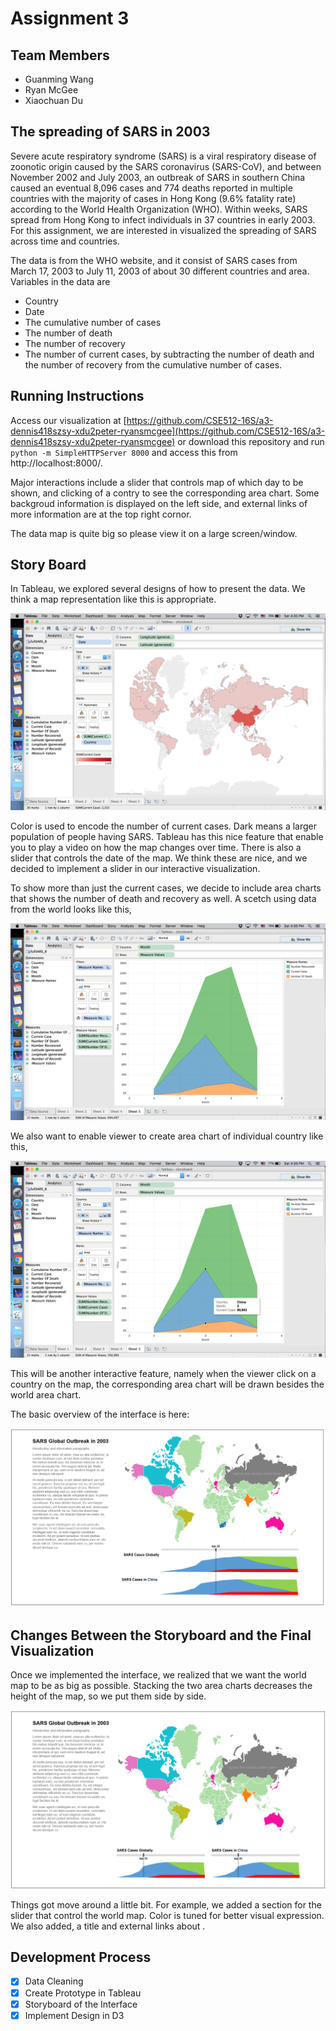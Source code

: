 # Assignment 3

## Team Members

- Guanming Wang 
- Ryan McGee
- Xiaochuan Du

## The spreading of SARS in 2003

Severe acute respiratory syndrome (SARS) is a viral respiratory disease of zoonotic origin caused by the SARS coronavirus (SARS-CoV), and between November 2002 and July 2003, an outbreak of SARS in southern China caused an eventual 8,096 cases and 774 deaths reported in multiple countries with the majority of cases in Hong Kong (9.6\% fatality rate) according to the World Health Organization (WHO). Within weeks, SARS spread from Hong Kong to infect individuals in 37 countries in early 2003. For this assignment, we are interested in visualized the spreading of SARS across time and countries. 

The data is from the WHO website, and it consist of SARS cases from March 17, 2003 to July 11, 2003 of about 30 different countries and area. Variables in the data are

* Country
* Date
* The cumulative number of cases
* The number of death
* The number of recovery
* The number of current cases, by subtracting the number of death and the number of recovery from the cumulative number of cases.

## Running Instructions

Access our visualization at [https://github.com/CSE512-16S/a3-dennis418szsy-xdu2peter-ryansmcgee](https://github.com/CSE512-16S/a3-dennis418szsy-xdu2peter-ryansmcgee) or download this repository and run `python -m SimpleHTTPServer 8000` and access this from http://localhost:8000/.

Major interactions include a slider that controls map of which day to be shown, and clicking of a contry to see the corresponding area chart. Some backgroud information is displayed on the left side, and external links of more information are at the top right cornor. 

The data map is quite big so please view it on a large screen/window.

## Story Board

In Tableau, we explored several designs of how to present the data. We think a map representation like this is appropriate.

![summary](https://github.com/CSE512-16S/a3-dennis418szsy-xdu2peter-ryansmcgee/blob/master/storyboard/worldmap.png)

Color is used to encode the number of current cases. Dark means a larger population of people having SARS. Tableau has this nice feature that enable you to play a video on how the map changes over time. There is also a slider that controls the date of the map. We think these are nice, and we decided to implement a slider in our interactive visualization. 

To show more than just the current cases, we decide to include area charts that shows the number of death and recovery as well. A scetch using data from the world looks like this,

![summary](https://github.com/CSE512-16S/a3-dennis418szsy-xdu2peter-ryansmcgee/blob/master/storyboard/worldAreaChart.png)

We also want to enable viewer to create area chart of individual country like this,

![summary](https://github.com/CSE512-16S/a3-dennis418szsy-xdu2peter-ryansmcgee/blob/master/storyboard/ChinaAreaChart.png)

This will be another interactive feature, namely when the viewer click on a country on the map, the corresponding area chart will be drawn besides the world area chart.

The basic overview of the interface is here:

![summary](https://github.com/CSE512-16S/a3-dennis418szsy-xdu2peter-ryansmcgee/blob/master/storyboard/proposedNewSketch.png)

## Changes Between the Storyboard and the Final Visualization

Once we implemented the interface, we realized that we want the world map to be as big as possible. Stacking the two area charts decreases the height of the map, so we put them side by side.

![summary](https://github.com/CSE512-16S/a3-dennis418szsy-xdu2peter-ryansmcgee/blob/master/storyboard/proposedNewSketch2.png)

Things got move around a little bit. For example, we added a section for the slider that control the world map. Color is tuned for better visual expression. We also added, a title and external links about .


## Development Process
- [x] Data Cleaning
- [x] Create Prototype in Tableau
- [x] Storyboard of the Interface
- [x] Implement Design in D3
